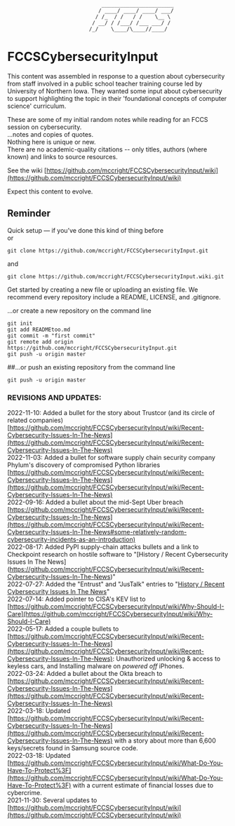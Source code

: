 ```
                              _______________________
                             / ____/ ____/ ____/ ___/
                            / /_  / /   / /    \__ \
                           / __/ / /___/ /___ ___/ /
                          /_/    \____/\____//____/

```
# FCCSCybersecurityInput  

This content was assembled in response to a question about cybersecurity from staff involved in a public school teacher training course led by University of Northern Iowa.  They wanted some input about cybersecurity to support highlighting the topic in their 'foundational concepts of computer science' curriculum.

These are some of my initial random notes while reading for an FCCS session on cybersecurity.  
...notes and copies of quotes.  
Nothing here is unique or new.  
There are no academic-quality citations -- only titles, authors (where known) and links to source resources.  

See the wiki [https://github.com/mccright/FCCSCybersecurityInput/wiki](https://github.com/mccright/FCCSCybersecurityInput/wiki)  

Expect this content to evolve.  


Reminder  
--------
Quick setup — if you’ve done this kind of thing before  
or	
```
git clone https://github.com/mccright/FCCSCybersecurityInput.git  
```
and  
```
git clone https://github.com/mccright/FCCSCybersecurityInput.wiki.git  
```

Get started by creating a new file or uploading an existing file. We recommend every repository include a README, LICENSE, and .gitignore.  

…or create a new repository on the command line  
```echo "# FCCSCybersecurityInput" >> READMEtoo.md  
git init  
git add READMEtoo.md  
git commit -m "first commit"  
git remote add origin https://github.com/mccright/FCCSCybersecurityInput.git  
git push -u origin master  
```

##…or push an existing repository from the command line  
```git remote add origin https://github.com/mccright/FCCSCybersecurityInput.git  
git push -u origin master  
```

### REVISIONS AND UPDATES:  
2022-11-10: Added a bullet for the story about Trustcor (and its circle of related companies) [https://github.com/mccright/FCCSCybersecurityInput/wiki/Recent-Cybersecurity-Issues-In-The-News](https://github.com/mccright/FCCSCybersecurityInput/wiki/Recent-Cybersecurity-Issues-In-The-News)  
2022-11-03: Added a bullet for software supply chain security company Phylum's discovery of compromised Python libraries [https://github.com/mccright/FCCSCybersecurityInput/wiki/Recent-Cybersecurity-Issues-In-The-News](https://github.com/mccright/FCCSCybersecurityInput/wiki/Recent-Cybersecurity-Issues-In-The-News)  
2022-09-16: Added a bullet about the mid-Sept Uber breach [https://github.com/mccright/FCCSCybersecurityInput/wiki/Recent-Cybersecurity-Issues-In-The-News](https://github.com/mccright/FCCSCybersecurityInput/wiki/Recent-Cybersecurity-Issues-In-The-News#some-relatively-random-cybersecurity-incidents-as-an-introduction)  
2022-08-17: Added PyPI supply-chain attacks bullets and a link to Checkpoint research on hostile software to "[History / Recent Cybersecurity Issues In The News] (https://github.com/mccright/FCCSCybersecurityInput/wiki/Recent-Cybersecurity-Issues-In-The-News)"  
2022-07-27: Added the "Entrust" and "JusTalk" entries to "[History / Recent Cybersecurity Issues In The News](https://github.com/mccright/FCCSCybersecurityInput/wiki/Recent-Cybersecurity-Issues-In-The-News)"  
2022-07-14: Added pointer to CISA's KEV list to [https://github.com/mccright/FCCSCybersecurityInput/wiki/Why-Should-I-Care](https://github.com/mccright/FCCSCybersecurityInput/wiki/Why-Should-I-Care)  
2022-05-17: Added a couple bullets to [https://github.com/mccright/FCCSCybersecurityInput/wiki/Recent-Cybersecurity-Issues-In-The-News](https://github.com/mccright/FCCSCybersecurityInput/wiki/Recent-Cybersecurity-Issues-In-The-News): Unauthorized unlocking & access to keyless cars, and Installing malware on *powered off* iPhones.  
2022-03-24: Added a bullet about the Okta breach to [https://github.com/mccright/FCCSCybersecurityInput/wiki/Recent-Cybersecurity-Issues-In-The-News](https://github.com/mccright/FCCSCybersecurityInput/wiki/Recent-Cybersecurity-Issues-In-The-News)  
2022-03-18: Updated [https://github.com/mccright/FCCSCybersecurityInput/wiki/Recent-Cybersecurity-Issues-In-The-News](https://github.com/mccright/FCCSCybersecurityInput/wiki/Recent-Cybersecurity-Issues-In-The-News) with a story about more than 6,600 keys/secrets found in Samsung source code.  
2022-03-18: Updated [https://github.com/mccright/FCCSCybersecurityInput/wiki/What-Do-You-Have-To-Protect%3F](https://github.com/mccright/FCCSCybersecurityInput/wiki/What-Do-You-Have-To-Protect%3F) with a current estimate of financial losses due to cybercrime.  
2021-11-30: Several updates to [https://github.com/mccright/FCCSCybersecurityInput/wiki](https://github.com/mccright/FCCSCybersecurityInput/wiki)  
